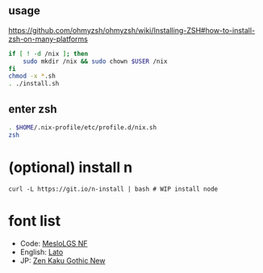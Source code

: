 ## usage

https://github.com/ohmyzsh/ohmyzsh/wiki/Installing-ZSH#how-to-install-zsh-on-many-platforms

```bash
if [ ! -d /nix ]; then
    sudo mkdir /nix && sudo chown $USER /nix
fi
chmod -x *.sh
. ./install.sh
```

## enter zsh

```bash
. $HOME/.nix-profile/etc/profile.d/nix.sh
zsh
```

# (optional) install n

```
curl -L https://git.io/n-install | bash # WIP install node
```

# font list

- Code: [MesloLGS NF](https://github.com/romkatv/powerlevel10k#fonts)
- English: [Lato](https://fonts.google.com/specimen/Lato)
- JP: [Zen Kaku Gothic New](https://fonts.google.com/specimen/Zen+Kaku+Gothic+New)
